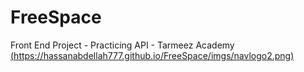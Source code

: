 # FreeSpace
Front End Project - Practicing API - Tarmeez Academy
[(https://hassanabdellah777.github.io/FreeSpace/imgs/navlogo2.png)](https://hassanabdellah777.github.io/FreeSpace/)

